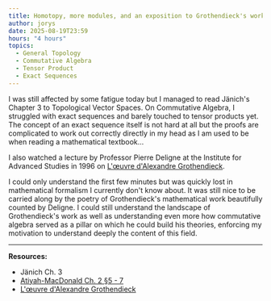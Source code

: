 ```yaml
---
title: Homotopy, more modules, and an exposition to Grothendieck's work
author: jorys
date: 2025-08-19T23:59
hours: "4 hours"
topics:
  - General Topology
  - Commutative Algebra
  - Tensor Product
  - Exact Sequences
---
```



I was still affected by some fatigue today but I managed to read Jänich's Chapter 3 to Topological Vector Spaces. On Commutative Algebra, I struggled with exact sequences and barely touched to tensor products yet. The concept of an exact sequence itself is not hard at all but the proofs are complicated to work out correctly directly in my head as I am used to be when reading a mathematical textbook...


I also watched a lecture by Professor Pierre Deligne at the Institute for Advanced Studies in 1996 on [L'œuvre d'Alexandre Grothendieck](https://youtu.be/PeMAyPGjL68?si=_Bxt0u5tTFaNsJCM).

I could only understand the first few minutes but was quickly lost in mathematical formalism I currently don't know about. It was still nice  to be carried along by the poetry of Grothendieck's mathematical work beautifully counted by Deligne. I could still understand the landscape  of Grothendieck's work as well as understanding even more how commutative algebra served as a pillar on which he could build his theories, enforcing  my motivation to understand deeply the content of this field.


---
**Resources:**
* Jänich Ch. 3
* [Atiyah-MacDonald Ch. 2 §5 - 7](https://webhomes.maths.ed.ac.uk/~v1ranick/papers/atiyahmacdonald.pdf)
* [L'œuvre d'Alexandre Grothendieck](https://youtu.be/PeMAyPGjL68?si=_Bxt0u5tTFaNsJCM)

